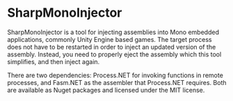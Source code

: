 # SharpMonoInjector
SharpMonoInjector is a tool for injecting assemblies into Mono embedded applications, commonly Unity Engine based games. The target process does not have to be restarted in order to inject an updated version of the assembly. Instead, you need to properly eject the assembly which this tool simplifies, and then inject again.

There are two dependencies: Process.NET for invoking functions in remote processes, and Fasm.NET as the assembler that Process.NET requires. Both are available as Nuget packages and licensed under the MIT license.
